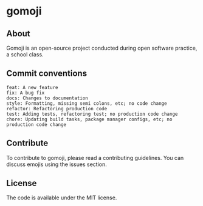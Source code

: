# gomoji

## About

Gomoji is an open-source project conducted during open software practice, a school class.

## Commit conventions

```
feat: A new feature
fix: A bug fix
docs: Changes to documentation
style: Formatting, missing semi colons, etc; no code change
refactor: Refactoring production code
test: Adding tests, refactoring test; no production code change
chore: Updating build tasks, package manager configs, etc; no production code change
```

## Contribute

To contribute to gomoji, please read a contributing guidelines. You can discuss emojis using the issues section.


## License

The code is available under the MIT license.